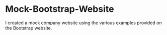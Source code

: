 # Mock-Bootstrap-Website
I created a mock company website using the various examples provided on the Bootstrap website.  
